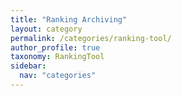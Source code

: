 ```yaml
---
title: "Ranking Archiving"
layout: category
permalink: /categories/ranking-tool/
author_profile: true
taxonomy: RankingTool
sidebar:
  nav: "categories"
---
```

